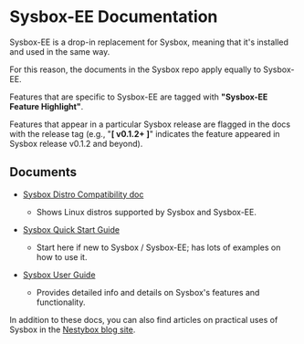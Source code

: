 # Sysbox-EE Documentation

Sysbox-EE is a drop-in replacement for Sysbox, meaning that it's installed and
used in the same way.

For this reason, the documents in the Sysbox repo apply equally to Sysbox-EE.

Features that are specific to Sysbox-EE are tagged with **"Sysbox-EE Feature
Highlight"**.

Features that appear in a particular Sysbox release are flagged in the docs with
the release tag (e.g., "**\[ v0.1.2+ ]**" indicates the feature appeared in
Sysbox release v0.1.2 and beyond).

## Documents

- [Sysbox Distro Compatibility doc](distro-compat.md)

  - Shows Linux distros supported by Sysbox and Sysbox-EE.

- [Sysbox Quick Start Guide](quickstart/README.md)

  - Start here if new to Sysbox / Sysbox-EE; has lots of examples on how to use it.

- [Sysbox User Guide](user-guide/README.md)

  - Provides detailed info and details on Sysbox's features and functionality.

In addition to these docs, you can also find articles on practical uses of Sysbox
in the [Nestybox blog site](https://blog.nestybox.com/).
